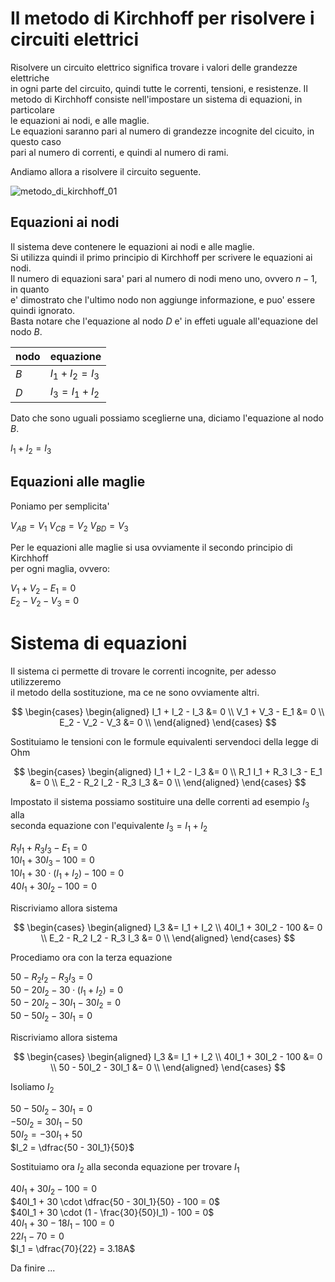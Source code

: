# Il metodo di Kirchhoff per risolvere i circuiti elettrici  

Risolvere un circuito elettrico significa trovare i valori delle grandezze elettriche  
in ogni parte del circuito, quindi tutte le correnti, tensioni, e resistenze.
Il metodo di Kirchhoff consiste nell'impostare un sistema di equazioni, in particolare  
le equazioni ai nodi, e alle maglie.  
Le equazioni saranno pari al numero di grandezze incognite del cicuito, in questo caso  
pari al numero di correnti, e quindi al numero di rami.  

Andiamo allora a risolvere il circuito seguente.  

![metodo_di_kirchhoff_01](https://user-images.githubusercontent.com/7195133/208296544-6e0b21d2-e5b2-4df6-b885-07b1f49262cd.jpg)



## Equazioni ai nodi  

Il sistema deve contenere le equazioni ai nodi e alle maglie.  
Si utilizza quindi il primo principio di Kirchhoff per scrivere le equazioni ai nodi.  
Il numero di equazioni sara' pari al numero di nodi meno uno, ovvero $n - 1$, in quanto  
e' dimostrato che l'ultimo nodo non aggiunge informazione, e puo' essere quindi ignorato.  
Basta notare che l'equazione al nodo $D$ e' in effeti uguale all'equazione del nodo $B$.  


| nodo | equazione         |
| ---- | ----------------- |
| $B$  | $I_1 + I_2 = I_3$ |
| $D$  | $I_3 = I_1 + I_2$ |

Dato che sono uguali possiamo sceglierne una, diciamo l'equazione al nodo $B$.  

$I_1 + I_2 = I_3$  

## Equazioni alle maglie  

Poniamo per semplicita'  

$V_{AB} = V_1$
$V_{CB} = V_2$
$V_{BD} = V_3$


Per le equazioni alle maglie si usa ovviamente il secondo principio di Kirchhoff  
per ogni maglia, ovvero:  

$V_1 + V_2 - E_1 = 0$  
$E_2 - V_2 - V_3 = 0$


# Sistema di equazioni  

Il sistema ci permette di trovare le correnti incognite, per adesso utilizzeremo  
il metodo della sostituzione, ma ce ne sono ovviamente altri.  

$$
\begin{cases}
  \begin{aligned}
    I_1 + I_2 - I_3 &= 0 \\
    V_1 + V_3 - E_1 &= 0 \\
    E_2 - V_2 - V_3 &= 0 \\
  \end{aligned}
\end{cases}
$$

Sostituiamo le tensioni con le formule equivalenti servendoci della legge di Ohm

$$
\begin{cases}
  \begin{aligned}
    I_1 + I_2 - I_3 &= 0 \\
    R_1 I_1 + R_3 I_3 - E_1 &= 0 \\
    E_2 - R_2 I_2 - R_3 I_3 &= 0 \\
  \end{aligned}
\end{cases}
$$


Impostato il sistema possiamo sostituire una delle correnti ad esempio $I_3$ alla  
seconda equazione con l'equivalente $I_3 = I_1+ I_2$

$R_1 I_1 + R_3 I_3 - E_1 = 0$  
$10I_1 + 30I_3 - 100 = 0$  
$10I_1 + 30 \cdot (I_1 + I_2) - 100 = 0$  
$40I_1 + 30I_2 - 100 = 0$


Riscriviamo allora sistema


$$
\begin{cases}
  \begin{aligned}
    I_3 &= I_1 + I_2 \\
    40I_1 + 30I_2 - 100 &= 0 \\
    E_2 - R_2 I_2 - R_3 I_3 &= 0 \\
  \end{aligned}
\end{cases}
$$


Procediamo ora con la terza equazione  

$50 - R_2 I_2 - R_3 I_3 = 0$  
$50 - 20 I_2 - 30 \cdot (I_1 + I_2) = 0$  
$50 - 20 I_2 - 30I_1 - 30I_2 = 0$  
$50 - 50I_2 - 30I_1 = 0$  


Riscriviamo allora sistema

$$
\begin{cases}
  \begin{aligned}
    I_3 &= I_1 + I_2 \\
    40I_1 + 30I_2 - 100 &= 0 \\
    50 - 50I_2 - 30I_1 &= 0 \\
  \end{aligned}
\end{cases}
$$

Isoliamo $I_2$  

$50 - 50I_2 - 30I_1 = 0$  
$-50I_2  = 30I_1 - 50$  
$50I_2 = - 30I_1 + 50$  
$I_2 = \dfrac{50 - 30I_1}{50}$  


Sostituiamo ora $I_2$ alla seconda equazione per trovare $I_1$

$40I_1 + 30I_2 - 100 = 0$  
$40I_1 + 30 \cdot \dfrac{50 - 30I_1}{50} - 100 = 0$  
$40I_1 + 30 \cdot (1 - \frac{30}{50}I_1) - 100 = 0$  
$40I_1 + 30 - 18I_1 - 100 = 0$  
$22I_1 - 70 = 0$  
$I_1 = \dfrac{70}{22} = 3.18A$  

Da finire ...
